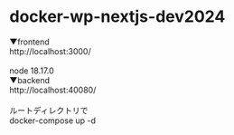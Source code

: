 # docker-wp-nextjs-dev2024

▼frontend<br>
http://localhost:3000/<br>
<br>
node 18.17.0
<br>
▼backend<br>
http://localhost:40080/<br>
<br>
ルートディレクトリで<br>
docker-compose up -d

